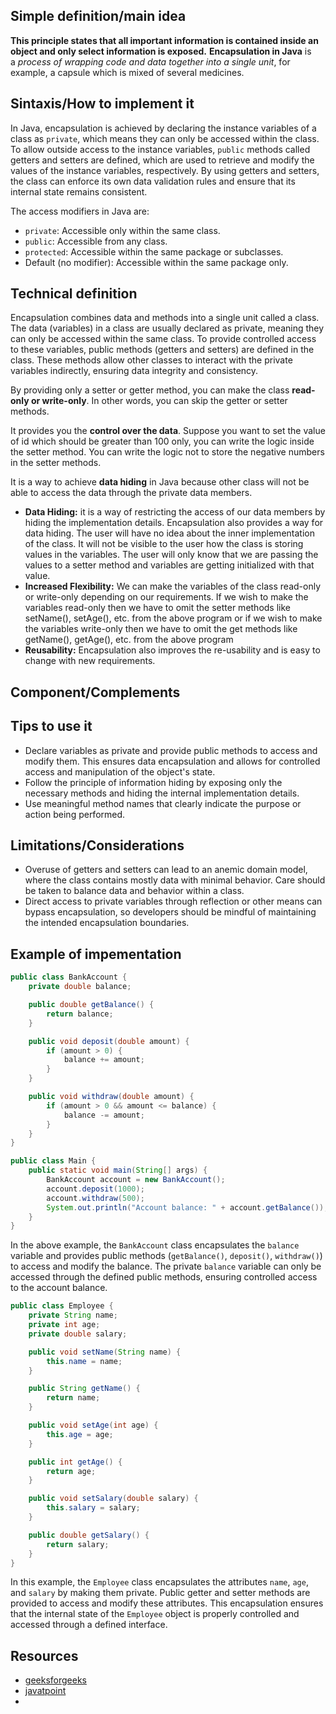 ## Simple definition/main idea
**This principle states that all important information is contained inside an object and only select information is exposed.** **Encapsulation in Java** is a _process of wrapping code and data together into a single unit_, for example, a capsule which is mixed of several medicines.

## Sintaxis/How to implement it
In Java, encapsulation is achieved by declaring the instance variables of a class as `private`, which means they can only be accessed within the class. To allow outside access to the instance variables, `public` methods called getters and setters are defined, which are used to retrieve and modify the values of the instance variables, respectively. By using getters and setters, the class can enforce its own data validation rules and ensure that its internal state remains consistent.

The access modifiers in Java are:
- `private`: Accessible only within the same class.
- `public`: Accessible from any class.
- `protected`: Accessible within the same package or subclasses.
- Default (no modifier): Accessible within the same package only.

## Technical definition
Encapsulation combines data and methods into a single unit called a class. The data (variables) in a class are usually declared as private, meaning they can only be accessed within the same class. To provide controlled access to these variables, public methods (getters and setters) are defined in the class. These methods allow other classes to interact with the private variables indirectly, ensuring data integrity and consistency.

By providing only a setter or getter method, you can make the class **read-only or write-only**. In other words, you can skip the getter or setter methods.

It provides you the **control over the data**. Suppose you want to set the value of id which should be greater than 100 only, you can write the logic inside the setter method. You can write the logic not to store the negative numbers in the setter methods.

It is a way to achieve **data hiding** in Java because other class will not be able to access the data through the private data members.

- **Data Hiding:** it is a way of restricting the access of our data members by hiding the implementation details. Encapsulation also provides a way for data hiding. The user will have no idea about the inner implementation of the class. It will not be visible to the user how the class is storing values in the variables. The user will only know that we are passing the values to a setter method and variables are getting initialized with that value.
- **Increased Flexibility:** We can make the variables of the class read-only or write-only depending on our requirements. If we wish to make the variables read-only then we have to omit the setter methods like setName(), setAge(), etc. from the above program or if we wish to make the variables write-only then we have to omit the get methods like getName(), getAge(), etc. from the above program
- **Reusability:** Encapsulation also improves the re-usability and is easy to change with new requirements.

## Component/Complements


## Tips to use it
- Declare variables as private and provide public methods to access and modify them. This ensures data encapsulation and allows for controlled access and manipulation of the object's state.
- Follow the principle of information hiding by exposing only the necessary methods and hiding the internal implementation details.
- Use meaningful method names that clearly indicate the purpose or action being performed.

## Limitations/Considerations
- Overuse of getters and setters can lead to an anemic domain model, where the class contains mostly data with minimal behavior. Care should be taken to balance data and behavior within a class.
- Direct access to private variables through reflection or other means can bypass encapsulation, so developers should be mindful of maintaining the intended encapsulation boundaries.

## Example of impementation
```java
public class BankAccount {
    private double balance;

    public double getBalance() {
        return balance;
    }

    public void deposit(double amount) {
        if (amount > 0) {
            balance += amount;
        }
    }

    public void withdraw(double amount) {
        if (amount > 0 && amount <= balance) {
            balance -= amount;
        }
    }
}

public class Main {
    public static void main(String[] args) {
        BankAccount account = new BankAccount();
        account.deposit(1000);
        account.withdraw(500);
        System.out.println("Account balance: " + account.getBalance());
    }
}
```
In the above example, the `BankAccount` class encapsulates the `balance` variable and provides public methods (`getBalance()`, `deposit()`, `withdraw()`) to access and modify the balance. The private `balance` variable can only be accessed through the defined public methods, ensuring controlled access to the account balance.


```java
public class Employee {
    private String name;
    private int age;
    private double salary;

    public void setName(String name) {
        this.name = name;
    }

    public String getName() {
        return name;
    }

    public void setAge(int age) {
        this.age = age;
    }

    public int getAge() {
        return age;
    }

    public void setSalary(double salary) {
        this.salary = salary;
    }

    public double getSalary() {
        return salary;
    }
}
```
In this example, the `Employee` class encapsulates the attributes `name`, `age`, and `salary` by making them private. Public getter and setter methods are provided to access and modify these attributes. This encapsulation ensures that the internal state of the `Employee` object is properly controlled and accessed through a defined interface.

## Resources
- [geeksforgeeks](https://www.geeksforgeeks.org/encapsulation-in-java/)
- [javatpoint](https://www.javatpoint.com/encapsulation)
- 